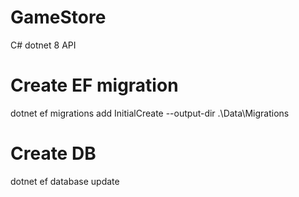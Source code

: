# GameStore
C# dotnet 8 API

# Create EF migration
dotnet ef migrations add InitialCreate --output-dir .\Data\Migrations

# Create DB
dotnet ef database update
